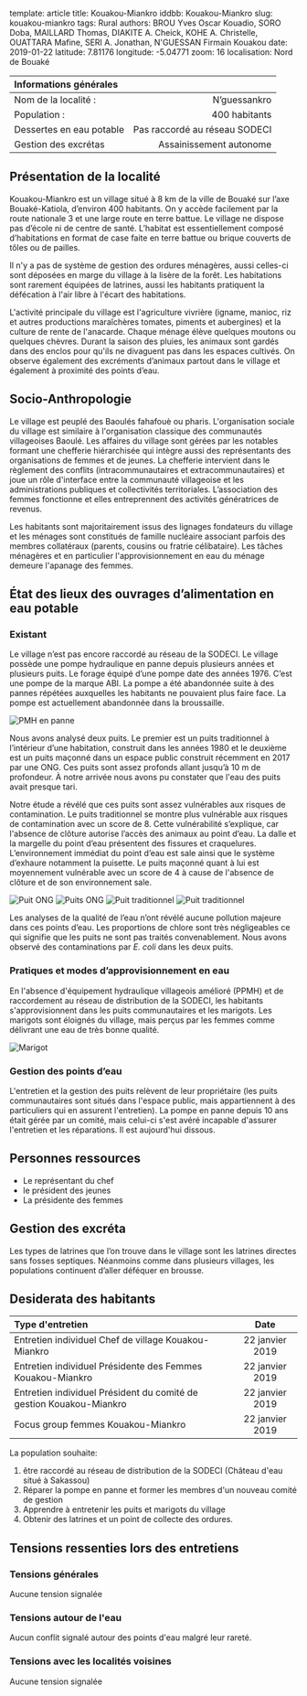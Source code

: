 template: article
title: Kouakou-Miankro
iddbb: Kouakou-Miankro
slug: kouakou-miankro
tags: Rural
authors: BROU Yves Oscar Kouadio, SORO Doba, MAILLARD Thomas, DIAKITE A. Cheick, KOHE A. Christelle, OUATTARA Mafine, SERI A. Jonathan, N'GUESSAN Firmain Kouakou
date: 2019-01-22
latitude: 7.81176
longitude: -5.04771
zoom: 16
localisation: Nord de Bouaké


|Informations générales||
|:--|--:|
| Nom de la localité : | N’guessankro | 
| Population : | 400 habitants | 
| Dessertes en eau potable | Pas raccordé au réseau SODECI | 
| Gestion des excrétas | Assainissement autonome | 


## Présentation de la localité
Kouakou-Miankro est un village situé à 8 km de la ville de Bouaké sur l’axe Bouaké-Katiola, d’environ 400 habitants. On y accède facilement par la route nationale 3 et une large route en terre battue. 
Le village ne dispose pas d’école ni de centre de santé. L’habitat est essentiellement composé d’habitations en format de case faite en terre battue ou brique couverts de tôles ou de pailles. 


Il n'y a pas de système de gestion des ordures ménagères, aussi celles-ci sont déposées en marge du village à la lisère de la forêt. Les habitations sont rarement équipées de latrines, aussi les habitants pratiquent la défécation à l'air libre à l'écart des habitations.


L'activité principale du village est l'agriculture vivrière (igname, manioc, riz et autres productions maraîchères tomates, piments et aubergines) et la culture de rente de l'anacarde. Chaque ménage élève quelques moutons ou quelques chèvres. Durant la saison des pluies, les animaux sont gardés dans des enclos pour qu'ils ne divaguent pas dans les espaces cultivés. On observe également des excréments d’animaux partout dans le village et également à proximité des points d’eau.

## Socio-Anthropologie

Le village est peuplé des Baoulés fahafouè ou pharis. L'organisation sociale du village est similaire à l'organisation classique des communautés villageoises Baoulé. Les affaires du village sont gérées par les notables formant une chefferie hiérarchisée qui intègre aussi des représentants des organisations de femmes et de jeunes. La chefferie intervient dans le règlement des conflits (intracommunautaires et extracommunautaires) et joue un rôle d'interface entre la communauté villageoise et les administrations publiques et collectivités territoriales.  L’association des femmes fonctionne et elles entreprennent des activités génératrices de revenus. 


 Les habitants sont majoritairement issus des lignages fondateurs du village et les ménages sont constitués de famille nucléaire associant parfois des membres collatéraux (parents, cousins ou fratrie célibataire). Les tâches ménagères et en particulier l'approvisionnement en eau du ménage demeure l'apanage des femmes.

## État des lieux des ouvrages d’alimentation en eau potable
### Existant 
Le village n’est pas encore raccordé au réseau de la SODECI. Le village possède une pompe hydraulique en panne depuis plusieurs années et plusieurs puits.
Le forage équipé d’une pompe date des années 1976. C’est une pompe de la marque ABI. La pompe a été abandonnée suite à des pannes répétées auxquelles les habitants ne pouvaient plus faire face. La pompe est actuellement abandonnée dans la broussaille.


![PMH en panne](images/Kouakou-Miankro2.jpg "PMH en panne")


Nous avons analysé deux puits. Le premier est un puits traditionnel à l’intérieur d’une habitation, construit dans les années 1980 et le deuxième est un puits maçonné dans un espace public construit récemment en 2017 par une ONG. Ces puits sont assez profonds allant jusqu’à 10 m de profondeur. À notre arrivée nous avons pu constater que l'eau des puits avait presque tari. 


Notre étude a révélé que ces puits sont assez vulnérables aux risques de contamination. Le puits traditionnel se montre plus vulnérable aux risques de contamination avec un score de 8.  Cette vulnérabilité s’explique, car l'absence de clôture autorise l’accès des animaux au point d’eau. La dalle et la margelle du point d’eau présentent des fissures et craquelures. L’environnement immédiat du point d’eau est sale ainsi que le système d’exhaure notamment la puisette. Le puits maçonné quant à lui est moyennement vulnérable avec un score de 4 à cause de l'absence de clôture et de son environnement  sale.


![Puit ONG](images/Kouakou-Miankro3.jpg "Puits ONG")
![Puits ONG](images/Kouakou-Miankro6.jpg "Puits ONG")
![Puit traditionnel](images/Kouakou-Miankro4.jpg "Puit traditionnel")
![Puit traditionnel](images/Kouakou-Miankro5.jpg "Puit traditionnel")

Les analyses de la qualité de l’eau n’ont révélé aucune pollution majeure dans ces points d’eau. Les proportions de chlore sont très négligeables ce qui signifie que les puits ne sont pas traités convenablement. Nous avons observé des contaminations par *E. coli* dans les deux puits.

### Pratiques et modes d’approvisionnement en eau

En l'absence d'équipement hydraulique villageois amélioré (PPMH) et de raccordement au réseau de distribution de la SODECI, les habitants s'approvisionnent dans les puits communautaires et les marigots. Les marigots sont éloignés du village, mais perçus par les femmes comme délivrant une eau de très bonne qualité.


![Marigot](images/Kouakou-Miankro1.jpg "Marigot")

### Gestion des points d’eau

L'entretien et la gestion des puits relèvent de leur propriétaire (les puits communautaires sont situés dans l'espace public, mais appartiennent à des particuliers qui en assurent l'entretien). La pompe en panne depuis 10 ans était gérée par un comité, mais celui-ci s'est avéré incapable d'assurer l'entretien et les réparations. Il est aujourd'hui dissous.


## Personnes ressources 


* Le représentant du chef
* le président des jeunes
* La présidente des femmes

## Gestion des excréta
Les types de latrines que l’on trouve dans le village sont les latrines directes sans fosses septiques. Néanmoins comme dans plusieurs villages, les populations continuent d’aller déféquer en brousse.

## Desiderata des habitants

| Type d'entretien | Date | 
| :-- | :--: | 
| Entretien individuel Chef de village Kouakou-Miankro |22 janvier 2019| 
| Entretien individuel Présidente des Femmes Kouakou-Miankro |22 janvier 2019|
| Entretien individuel Président du comité de gestion Kouakou-Miankro |22 janvier 2019| | Focus group hommes Kouakou-Miankro |22 janvier 2019| |
| Focus group femmes Kouakou-Miankro |22 janvier 2019|


La population souhaite:


1. être raccordé au réseau de distribution de la SODECI (Château d'eau situé à Sakassou)
2. Réparer la pompe en panne et former les membres d'un nouveau comité de gestion
3. Apprendre à entretenir les puits et marigots du village
4. Obtenir des latrines et un point de collecte des ordures.


## Tensions ressenties lors des entretiens

### Tensions générales

Aucune tension signalée

### Tensions autour de l'eau

Aucun conflit signalé autour des points d'eau malgré leur rareté.
### Tensions avec les localités voisines
Aucune tension signalée


